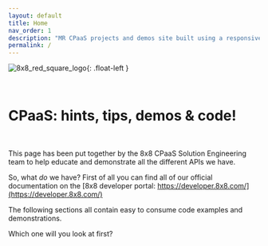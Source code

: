 ```yaml
---
layout: default
title: Home
nav_order: 1
description: "MR CPaaS projects and demos site built using a responsive Jekyll theme with built-in search that is easily customizable and hosted on GitHub Pages."
permalink: /
---
```


![8x8_red_square_logo](https://mlwrogers.github.io/cpaas-sandbox/image_assets/8x8_RedSquare_LogoSml_RGB.png){: .float-left }

&nbsp;

# CPaaS: hints, tips, demos & code!

&nbsp;
&nbsp;
&nbsp;

This page has been put together by the 8x8 CPaaS Solution Engineering team to help educate and demonstrate all the different APIs we have.

So, what _do_ we have?
First of all you can find all of our official documentation on the [8x8 developer portal: https://developer.8x8.com/](https://developer.8x8.com/)

The following sections all contain easy to consume code examples and demonstrations.

Which one will you look at first?
